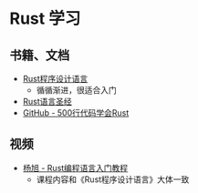 # Rust 学习

## 书籍、文档
- [Rust程序设计语言](https://www.rustwiki.org.cn/zh-CN/book/title-page.html)
  - 循循渐进，很适合入门
- [Rust语言圣经](https://course.rs/about-book.html)
- [GitHub - 500行代码学会Rust](https://github.com/cuppar/rtd?tab=readme-ov-file) 


## 视频
- [杨旭 - Rust编程语言入门教程](https://www.bilibili.com/video/BV1hp4y1k7SV/)
  - 课程内容和《Rust程序设计语言》大体一致
